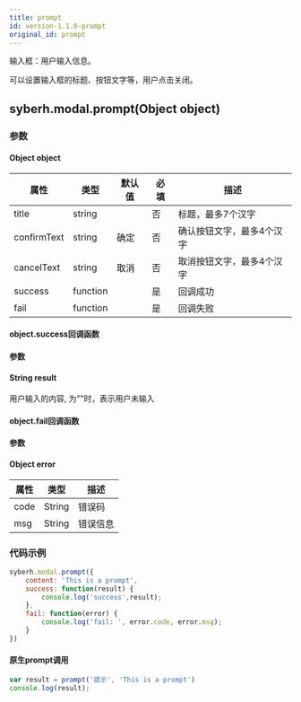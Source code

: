```yaml
---
title: prompt
id: version-1.1.0-prompt
original_id: prompt
---
```


输入框：用户输入信息。

可以设置输入框的标题、按钮文字等，用户点击关闭。

<!-- 支持`Promise` 化使用。 -->

## syberh.modal.prompt(Object object)
### 参数
#### Object object
| 属性     | 类型    | 默认值 | 必填 | 描述                         |
| ---------- | ------- | -------- | ---------------------------- | ---- |
| title | string |  |否 | 标题，最多7个汉字       |
| confirmText | string | 确定 | 否 | 确认按钮文字，最多4个汉字 |
| cancelText | string |  取消 |否 | 取消按钮文字，最多4个汉字 | 
| success | function |  |  是     | 回调成功      |
| fail   | function |  |  是     | 回调失败      |


#### object.success回调函数
#### 参数
#### String result
用户输入的内容, 为""时，表示用户未输入

#### object.fail回调函数
#### 参数
#### Object error
| 属性 | 类型  | 描述 |
| -- | -- | -- |
| code | String | 错误码 |
| msg | String  | 错误信息 |

### 代码示例
```javascript
syberh.modal.prompt({
    content: 'This is a prompt',
    success: function(result) {
        console.log('success',result); 
    },
    fail: function(error) {
        console.log('fail: ', error.code, error.msg);
    }
})
```

<!-- #### Promise
```javascript
syberh.modal.prompt({
    content: 'This is a prompt',
}).then(function(result) {
    console.log('success',result);
}).catch(function(error) {
    console.log('fail: ', error.code, error.msg);
})
``` -->

#### 原生prompt调用
```javascript
var result = prompt('提示', 'This is a prompt')
console.log(result); 
```